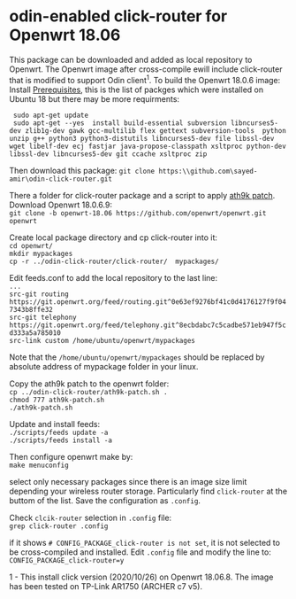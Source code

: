 # odin-enabled click-router for Openwrt 18.06
This package can be downloaded and added as local repository to Openwrt. The Openwrt image after cross-compile ewill include click-router that is modified to support Odin client<sup>1</sup>. 
To build the Openwrt 18.0.6 image:
Install [Prerequisites](https://openwrt.org/docs/guide-developer/build-system/install-buildsystem), this is the list of packges which were installed on Ubuntu 18 but there may be more requirments:

` sudo apt-get update`  
` sudo apt-get --yes  install build-essential subversion libncurses5-dev zlib1g-dev gawk gcc-multilib flex gettext subversion-tools  python unzip g++ python3 python3-distutils libncurses5-dev file libssl-dev wget libelf-dev ecj fastjar java-propose-classpath xsltproc python-dev libssl-dev libncurses5-dev git ccache xsltproc zip`    

Then download this package:
`git clone https:\\github.com\sayed-amir\odin-click-router.git`  

There a folder for click-router package and a script to apply [ath9k patch](https://github.com/Wi5/odin-wi5/blob/master/odin-patch-driver-ath9k/ath9k-bssid-mask.patch).  
Download Openwrt 18.0.6.9:  
`git clone -b openwrt-18.06 https://github.com/openwrt/openwrt.git openwrt `  


Create local package directory and cp click-router into it:  
`cd openwrt/`  
`mkdir mypackages`  
`cp -r ../odin-click-router/click-router/  mypackages/` 

Edit feeds.conf to add the local repository to the last line:  
`...`  
`src-git routing https://git.openwrt.org/feed/routing.git^0e63ef9276bf41c0d4176127f9f047343b8ffe32`  
`src-git telephony https://git.openwrt.org/feed/telephony.git^8ecbdabc7c5cadbe571eb947f5cd333a5a785010`  
`src-link custom /home/ubuntu/openwrt/mypackages`  

Note that the `/home/ubuntu/openwrt/mypackages` should be replaced by absolute address of mypackage folder in your linux.


Copy the ath9k patch to the openwrt folder:  
`cp ../odin-click-router/ath9k-patch.sh .`  
`chmod 777 ath9k-patch.sh`  
`./ath9k-patch.sh`  

Update and install feeds:  
`./scripts/feeds update -a`  
`./scripts/feeds install -a`  


Then configure openwrt make by:  
`make menuconfig`  

select only necessary packages since there is an image size limit depending your wireless router storage. Particularly find `click-router` at the buttom of the list. Save the configuration as `.config`.

Check `clcik-router` selection in `.config` file:  
`grep click-router .config`  

if it shows `# CONFIG_PACKAGE_click-router is not set`, it is not selected to be cross-compiled and installed. Edit `.config` file and modify the line to:
`CONFIG_PACKAGE_click-router=y`  





1 - This install click version (2020/10/26) on Openwrt 18.06.8. The image has been tested on TP-Link AR1750 (ARCHER c7 v5).

